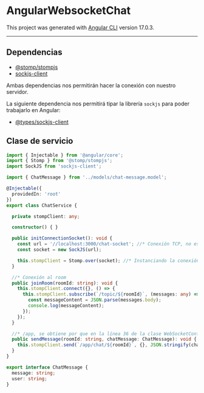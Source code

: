 # AngularWebsocketChat

This project was generated with [Angular CLI](https://github.com/angular/angular-cli) version 17.0.3.

---

## Dependencias

- [@stomp/stompjs](https://www.npmjs.com/package/@stomp/stompjs)
- [sockjs-client](https://www.npmjs.com/package/sockjs-client)

Ambas dependencias nos permitirán hacer la conexión con nuestro servidor.

La siguiente dependencia nos permitirá tipar la librería `sockjs` para poder trabajarlo en Angular:

- [@types/sockjs-client](https://www.npmjs.com/package/@types/sockjs-client)



## Clase de servicio

````typescript
import { Injectable } from '@angular/core';
import { Stomp } from '@stomp/stompjs';
import SockJS from 'sockjs-client';

import { ChatMessage } from '../models/chat-message.model';

@Injectable({
  providedIn: 'root'
})
export class ChatService {

  private stompClient: any;

  constructor() { }

  public initConnectionSocket(): void {
    const url = '//localhost:3000/chat-socket'; //* Conexión TCP, no es conexión HTTP
    const socket = new SockJS(url);

    this.stompClient = Stomp.over(socket); //* Instanciando la conexión para el Socket
  }

  //* Conexión al room
  public joinRoom(roomId: string): void {
    this.stompClient.connect({}, () => {
      this.stompClient.subscribe(`/topic/${roomId}`, (messages: any) => {
        const messageContent = JSON.parse(messages.body);
        console.log(messageContent);
      });
    });
  }

  //* /app, se obtiene por que en la línea 36 de la clase WebSocketConfiguration del backend fue definida
  public sendMessage(roomId: string, chatMessage: ChatMessage): void {
    this.stompClient.send(`/app/chat/${roomId}`, {}, JSON.stringify(chatMessage));
  }
}
````

````typescript
export interface ChatMessage {
  message: string;
  user: string;
}
````
